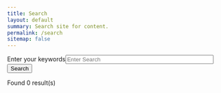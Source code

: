 ```yaml
---
title: Search
layout: default
summary: Search site for content.
permalink: /search
sitemap: false
---
```


<form class="search-form" action="/search/" id="search-form" accept-charset="UTF-8" name="search-form">
	<div>
		<div class="container-inline form-wrapper" id="edit-basic">
			<div class="form-item form-type-textfield form-item-keys">
				<label class="element-invisible" for="edit-keys">Enter your keywords</label><input placeholder="Enter Search" type="text" id="edit-keys" name="keys" value="" size="40" maxlength="255" class="form-text">
			</div><input type="submit" id="edit-submit" name="op" value="Search" class="form-submit">
		</div>
	</div>
</form>
<div id="results" class="all-posts results"><p class="">Found 0 result(s)</p></div>
